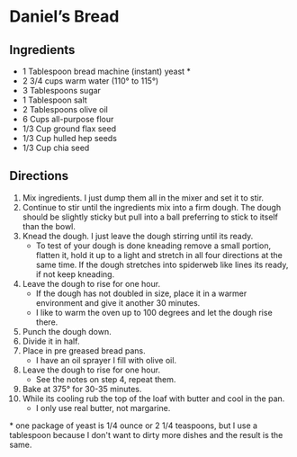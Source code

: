 ﻿# Daniel’s Bread

## Ingredients

- 1 Tablespoon bread machine (instant) yeast \*
- 2 3/4 cups warm water (110° to 115°)
- 3 Tablespoons sugar
- 1 Tablespoon salt
- 2 Tablespoons olive oil
- 6 Cups all-purpose flour
- 1/3 Cup ground flax seed
- 1/3 Cup hulled hep seeds
- 1/3 Cup chia seed

## Directions

1. Mix ingredients. I just dump them all in the mixer and set it to stir.
2. Continue to stir until the ingredients mix into a firm dough. The dough should be slightly sticky but pull into a ball preferring to stick to itself than the bowl.
3. Knead the dough. I just leave the dough stirring until its ready.
   - To test of your dough is done kneading remove a small portion, flatten it, hold it up to a light and stretch in all four directions at the same time. If the dough stretches into spiderweb like lines its ready, if not keep kneading.
4. Leave the dough to rise for one hour.
   - If the dough has not doubled in size, place it in a warmer environment and give it another 30 minutes.
   - I like to warm the oven up to 100 degrees and let the dough rise there.
5. Punch the dough down.
6. Divide it in half.
7. Place in pre greased bread pans.
   - I have an oil sprayer I fill with olive oil.
8. Leave the dough to rise for one hour.
   - See the notes on step 4, repeat them.
9. Bake at 375° for 30-35 minutes.
10. While its cooling rub the top of the loaf with butter and cool in the pan.
    - I only use real butter, not margarine.

\* one package of yeast is 1/4 ounce or 2 1/4 teaspoons, but I use a tablespoon because I don't want to dirty more dishes and the result is the same.
